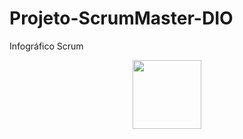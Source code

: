 # Projeto-ScrumMaster-DIO

Infográfico Scrum


<div align="center">
<img src="https://user-images.githubusercontent.com/12172165/209485481-c44e453c-bf01-4fda-8664-3cd6aff32467.jpg" width="110px" />
</div>

